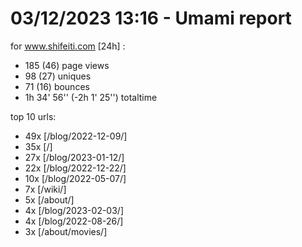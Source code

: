 # 03/12/2023 13:16 - Umami report
for www.shifeiti.com [24h] :

 - 185 (46) page views
 - 98 (27) uniques
 - 71 (16) bounces
 - 1h 34' 56'' (-2h 1' 25'') totaltime


top 10 urls:
 - 49x [/blog/2022-12-09/]
 - 35x [/]
 - 27x [/blog/2023-01-12/]
 - 22x [/blog/2022-12-22/]
 - 10x [/blog/2022-05-07/]
 - 7x [/wiki/]
 - 5x [/about/]
 - 4x [/blog/2023-02-03/]
 - 4x [/blog/2022-08-26/]
 - 3x [/about/movies/]


